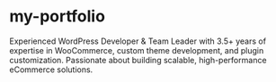 # my-portfolio
Experienced WordPress Developer &amp; Team Leader with 3.5+ years of expertise in WooCommerce, custom theme development, and plugin customization. Passionate about building scalable, high-performance eCommerce solutions.

